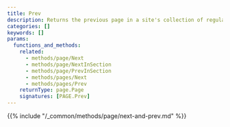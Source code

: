 ```yaml
---
title: Prev
description: Returns the previous page in a site's collection of regular pages, relative to the current page.
categories: []
keywords: []
params:
  functions_and_methods:
    related:
      - methods/page/Next
      - methods/page/NextInSection
      - methods/page/PrevInSection
      - methods/pages/Next
      - methods/pages/Prev
    returnType: page.Page
    signatures: [PAGE.Prev]
---
```


{{% include "/_common/methods/page/next-and-prev.md" %}}

